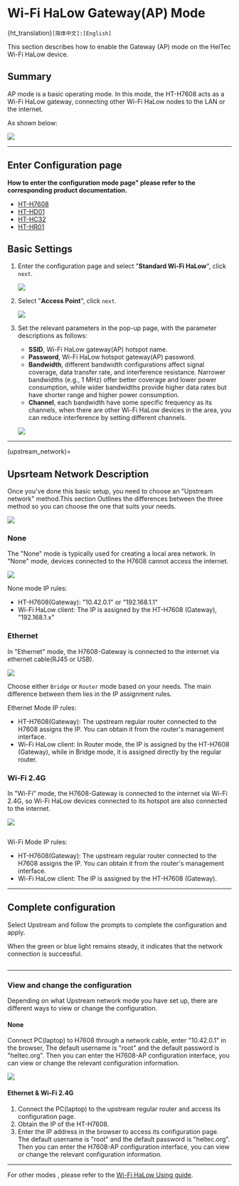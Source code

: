# **Wi-Fi HaLow Gateway(AP) Mode**

{ht_translation}`[简体中文]:[English]`

This section describes how to enable the Gateway (AP) mode on the HelTec Wi-Fi HaLow device.

## Summary
AP mode is a basic operating mode. In this mode, the HT-H7608 acts as a Wi-Fi HaLow gateway, connecting other Wi-Fi HaLow nodes to the LAN or the internet.

As shown below:

![](img/ap/01.png)

------------------------------------

## Enter Configuration page

**How to enter the configuration mode page" please refer to the corresponding product documentation.**
- [HT-H7608](https://docs.heltec.org/en/wifi_halow/ht-h7608/index.html#get-started)
- [HT-HD01](https://docs.heltec.org/en/wifi_halow/ht-hd01/index.html#get-started)
- [HT-HC32](https://docs.heltec.org/en/wifi_halow/ht-hc32/index.html#get-started)
- [HT-HR01](https://docs.heltec.org/en/wifi_halow/ht-hr01/index.html#setup-and-use)

## Basic Settings

1. Enter the configuration page and select "**Standard Wi-Fi HaLow**", click `next`.

   ![](img/ap/02.png)

2. Select "**Access Point**", click `next`.

   ![](img/ap/03.png)

3. Set the relevant parameters in the pop-up page, with the parameter descriptions as follows:

   - **SSID**, Wi-Fi HaLow gateway(AP) hotspot name.
   - **Password**, Wi-Fi HaLow hotspot gateway(AP) password.
   - **Bandwidth**, different bandwidth configurations affect signal coverage, data transfer rate, and interference resistance. Narrower bandwidths (e.g., 1 MHz) offer better coverage and lower power consumption, while wider bandwidths provide higher data rates but have shorter range and higher power consumption.
   - **Channel**, each bandwidth have some specific frequency as its channels, when there are other Wi-Fi HaLow devices in the area, you can reduce interference by setting different channels.

   ![](img/ap/04.png)

--------------------------------

(upstream_network)=
## Upsrteam Network Description
Once you've done this basic setup, you need to choose an "Upstream network" method.This section Outlines the differences between the three method so you can choose the one that suits your needs.

![](img/ap/07.png)

### None
The "None" mode is typically used for creating a local area network. In "None" mode, devices connected to the H7608 cannot access the internet.

![](img/ap/05.png)

None mode IP rules:

   - HT-H7608(Gateway): "10.42.0.1" or "192.168.1.1"
   - Wi-Fi HaLow client: The IP is assigned by the HT-H7608 (Gateway), "192.168.1.x"

### Ethernet
In "Ethernet" mode, the H7608-Gateway is connected to the internet via ethernet cable(RJ45 or USB).

![](img/ap/07.png)

Choose either `Bridge` or `Router` mode based on your needs. The main difference between them lies in the IP assignment rules.

Ethernet Mode IP rules: 

   - HT-H7608(Gateway): The upstream regular router connected to the H7608 assigns the IP. You can obtain it from the router's management interface.
   - Wi-Fi HaLow client: In Router mode, the IP is assigned by the HT-H7608 (Gateway), while in Bridge mode, it is assigned directly by the regular router.

### Wi-Fi 2.4G
In "Wi-Fi" mode, the H7608-Gateway is connected to the internet via Wi-Fi 2.4G, so Wi-Fi HaLow devices connected to its hotspot are also connected to the internet.

![](img/ap/08.png)

``` {note} Enter the SSID and password of the upstream router's Wi-Fi.
```

Wi-Fi Mode IP rules:

   - HT-H7608(Gateway): The upstream regular router connected to the H7608 assigns the IP. You can obtain it from the router's management interface.
   - Wi-Fi HaLow client: The IP is assigned by the HT-H7608 (Gateway).

---------------------------

## Complete configuration
Select Upstream and follow the prompts to complete the configuration and apply.

When the green or blue light remains steady, it indicates that the network connection is successful.

``` {note} If you selected Ethernet mode, observe the color of your indicator light, it should be blue for USB cable and green for RJ45 cable. If the color of the light does not match the connection of the cable, you will need to change it to the appropriate color by pressing the button.
```

-----------------------------------------------------

### View and change the configuration
Depending on what Upstream network mode you have set up, there are different ways to view or change the configuration.
#### None
Connect PC(laptop) to H7608 through a network cable, enter "10.42.0.1" in the browser, The default username is "root" and the default password is "heltec.org". Then you can enter the H7608-AP configuration interface, you can view or change the relevant configuration information.

![](img/ap/06.png)

#### Ethernet & Wi-Fi 2.4G
1. Connect the PC(laptop) to the upstream regular router and access its configuration page.
2. Obtain the IP of the HT-H7608.
3. Enter the IP address in the browser to access its configuration page. The default username is "root" and the default password is "heltec.org". Then you can enter the H7608-AP configuration interface, you can view or change the relevant configuration information.

------------------------------------

For other modes , please refer to the [Wi-Fi HaLow Using guide](https://docs.heltec.org/en/wifi_halow/halow_guide/index.html).

